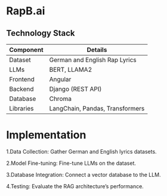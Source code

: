 # RapB.ai

## Technology Stack

| Component   | Details                          |
|-------------|----------------------------------|
| Dataset     | German and English Rap Lyrics    |
| LLMs        | BERT, LLAMA2                     |
| Frontend    | Angular                          |
| Backend     | Django (REST API)                |
| Database    | Chroma        |
| Libraries   | LangChain, Pandas, Transformers  |

# Implementation
1.Data Collection: Gather German and English lyrics datasets.

2.Model Fine-tuning: Fine-tune LLMs on the dataset.

3.Database Integration: Connect a vector database to the LLM.

4.Testing: Evaluate the RAG architecture’s performance.


